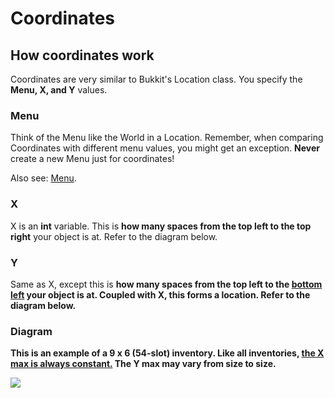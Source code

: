 # Coordinates

## How coordinates work
Coordinates are very similar to Bukkit's Location class. You specify the <b>Menu, X, and Y</b> values.

### Menu
Think of the Menu like the World in a Location. Remember, when comparing Coordinates with different menu values, you might get an exception. <b>Never</b> create a new Menu just for coordinates!

Also see: <a href="https://github.com/KingKrazy/MenuAPI/tree/master/Documentation/Menu.md">Menu</a>.

### X
X is an <b>int</b> variable. This is <b>how many spaces from the top left to the top right</b> your object is at. Refer to the diagram below.

### Y
Same as X, except this is <b>how many spaces from the top left to the <u>bottom left</u></u> your object is at. Coupled with X, this forms a location. Refer to the diagram below.

### Diagram
This is an example of a 9 x 6 (54-slot) inventory. Like all inventories, <u>the X max is always constant.</u> The Y max may vary from size to size.

<img src="/Media/Coordinates Reference.png">
